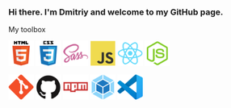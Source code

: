 ### Hi there. I'm Dmitriy and welcome to my GitHub page.



My toolbox

<img src="https://github.com/devicons/devicon/blob/master/icons/html5/html5-original-wordmark.svg" alt="HTML Logo" width="50" heigth="50" /> <img src="https://github.com/devicons/devicon/blob/master/icons/css3/css3-original-wordmark.svg" alt="CSS Logo" width="50" heigth="50" /> <img src="https://github.com/devicons/devicon/blob/master/icons/sass/sass-original.svg" alt="HTML Logo" width="50" heigth="50" /> <img src="https://github.com/devicons/devicon/blob/master/icons/javascript/javascript-original.svg" alt ="JavaScript Logo" width="50" heigth="50" /> <img src="https://github.com/devicons/devicon/blob/master/icons/react/react-original.svg" alt ="Reacr Logo" width="50" heigth="50" /> <img src="https://github.com/devicons/devicon/blob/master/icons/nodejs/nodejs-original.svg" alt ="Node.js Logo" width="50" heigth="50" />  

<img src="https://github.com/devicons/devicon/blob/master/icons/git/git-plain.svg" alt="GitHub Logo" width="50" heigth="50" /> <img src="https://github.com/devicons/devicon/blob/master/icons/github/github-original.svg" alt="GitHub Logo" width="50" heigth="50" /> <img src="https://github.com/devicons/devicon/blob/master/icons/npm/npm-original-wordmark.svg" alt="npm logo" width="50" heith="50" /> <img src="https://github.com/devicons/devicon/blob/master/icons/webpack/webpack-original.svg" alt="webpack logo" width="50" heith="50" /> <img src="https://github.com/devicons/devicon/blob/master/icons/vscode/vscode-original.svg" alt="vscode logo" width="50" heith="50" /> 
<!--
**Dmitriy4455/Dmitriy4455** is a ✨ _special_ ✨ repository because its `README.md` (this file) appears on your GitHub profile.

Here are some ideas to get you started:

- 🔭 I’m currently working on ...
- 🌱 I’m currently learning ...
- 👯 I’m looking to collaborate on ...
- 🤔 I’m looking for help with ...
- 💬 Ask me about ...
- 📫 How to reach me: ...
- 😄 Pronouns: ...
- ⚡ Fun fact: ...
-->
